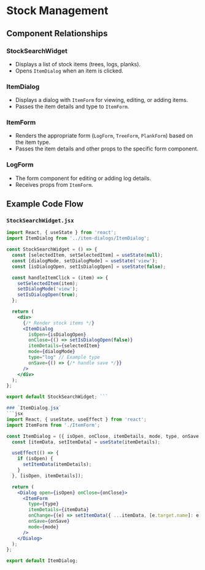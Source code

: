 # Stock Management

## Component Relationships

### StockSearchWidget
- Displays a list of stock items (trees, logs, planks).
- Opens `ItemDialog` when an item is clicked.

### ItemDialog
- Displays a dialog with `ItemForm` for viewing, editing, or adding items.
- Passes the item details and type to `ItemForm`.

### ItemForm
- Renders the appropriate form (`LogForm`, `TreeForm`, `PlankForm`) based on the item type.
- Passes the item details and other props to the specific form component.

### LogForm
- The form component for editing or adding log details.
- Receives props from `ItemForm`.

## Example Code Flow

### `StockSearchWidget.jsx`


```jsx
import React, { useState } from 'react';
import ItemDialog from '../item-dialogs/ItemDialog';

const StockSearchWidget = () => {
  const [selectedItem, setSelectedItem] = useState(null);
  const [dialogMode, setDialogMode] = useState('view');
  const [isDialogOpen, setIsDialogOpen] = useState(false);

  const handleItemClick = (item) => {
    setSelectedItem(item);
    setDialogMode('view');
    setIsDialogOpen(true);
  };

  return (
    <div>
      {/* Render stock items */}
      <ItemDialog
        isOpen={isDialogOpen}
        onClose={() => setIsDialogOpen(false)}
        itemDetails={selectedItem}
        mode={dialogMode}
        type="log" // Example type
        onSave={() => {/* handle save */}}
      />
    </div>
  );
};

export default StockSearchWidget; ```

### `ItemDialog.jsx`
```jsx
import React, { useState, useEffect } from 'react';
import ItemForm from './ItemForm';

const ItemDialog = ({ isOpen, onClose, itemDetails, mode, type, onSave }) => {
  const [itemData, setItemData] = useState(itemDetails);

  useEffect(() => {
    if (isOpen) {
      setItemData(itemDetails);
    }
  }, [isOpen, itemDetails]);

  return (
    <Dialog open={isOpen} onClose={onClose}>
      <ItemForm
        type={type}
        itemDetails={itemData}
        onChange={(e) => setItemData({ ...itemData, [e.target.name]: e.target.value })}
        onSave={onSave}
        mode={mode}
      />
    </Dialog>
  );
};

export default ItemDialog;
